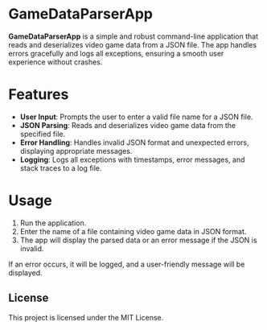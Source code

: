 # GameDataParserApp

**GameDataParserApp** is a simple and robust command-line application that reads and deserializes video game data from a JSON file. The app handles errors gracefully and logs all exceptions, ensuring a smooth user experience without crashes.

# Features
- **User Input**: Prompts the user to enter a valid file name for a JSON file.
- **JSON Parsing**: Reads and deserializes video game data from the specified file.
- **Error Handling**: Handles invalid JSON format and unexpected errors, displaying appropriate messages.
- **Logging**: Logs all exceptions with timestamps, error messages, and stack traces to a log file.

# Usage
1. Run the application.
2. Enter the name of a file containing video game data in JSON format.
3. The app will display the parsed data or an error message if the JSON is invalid.

If an error occurs, it will be logged, and a user-friendly message will be displayed.


## License
This project is licensed under the MIT License.


